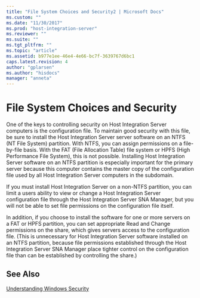 ```yaml
---
title: "File System Choices and Security2 | Microsoft Docs"
ms.custom: ""
ms.date: "11/30/2017"
ms.prod: "host-integration-server"
ms.reviewer: ""
ms.suite: ""
ms.tgt_pltfrm: ""
ms.topic: "article"
ms.assetid: b977e1ee-46e4-4e66-bc7f-3639767d6bc1
caps.latest.revision: 4
author: "gplarsen"
ms.author: "hisdocs"
manager: "anneta"
---
```

# File System Choices and Security
One of the keys to controlling security on Host Integration Server computers is the configuration file. To maintain good security with this file, be sure to install the Host Integration Server server software on an NTFS (NT File System) partition. With NTFS, you can assign permissions on a file-by-file basis. With the FAT (File Allocation Table) file system or HPFS (High Performance File System), this is not possible. Installing Host Integration Server software on an NTFS partition is especially important for the primary server because this computer contains the master copy of the configuration file used by all Host Integration Server computers in the subdomain.  
  
 If you must install Host Integration Server on a non-NTFS partition, you can limit a users ability to view or change a Host Integration Server configuration file through the Host Integration Server SNA Manager, but you will not be able to set file permissions on the configuration file itself.  
  
 In addition, if you choose to install the software for one or more servers on a FAT or HPFS partition, you can set appropriate Read and Change permissions on the share, which gives servers access to the configuration file. (This is unnecessary for Host Integration Server software installed on an NTFS partition, because file permissions established through the Host Integration Server SNA Manager place tighter control on the configuration file than can be established by controlling the share.)  
  
## See Also  
 [Understanding Windows Security](../core/understanding-windows-security1.md)